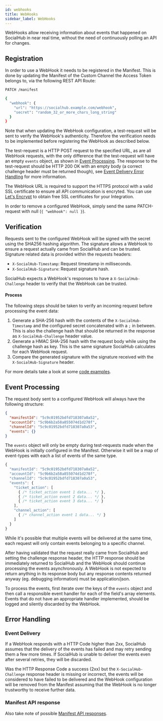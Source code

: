 ```yaml
---
id: webhooks
title: WebHooks
sidebar_label: WebHooks
---
```


WebHooks allow receiving information about events that happened on SocialHub in near real time, without the need of continuously polling an API for changes.

## Registration

In order to use a WebHook it needs to be registered in the Manifest. This is done by updating the Manifest of the Custom Channel the Access Token belongs to, via the following REST API Route:

```bash
PATCH /manifest

{
  "webhook": {
    "url": "https://socialhub.example.com/webhook",
    "secret": "random_32_or_more_chars_long_string"
  }
}
```

Note that when updating the WebHook configuration, a test-request will be sent to verify the WebHook's authenticity. Therefore the verification needs to be implemented before registering the WebHook as described below.

The test-request is a HTTP POST request to the specified URL, as are all WebHook requests, with the only difference that the test-request will have an empty `events` object, as shown in [Event Processing](#event-processing). The response to the test-request should be HTTP 200 OK with an empty body (a correct challenge header must be returned though), see [Event Delivery Error Handling](#event-delivery) for more information.

The WebHook URL is required to support the HTTPS protocol with a valid SSL certificate to ensure all API communication is encryted. You can use [Let's Encrypt](https://letsencrypt.org/) to obtain free SSL certificates for your Integration.

In order to remove a configured WebHook, simply send the same PATCH-request with null (`{ "webhook": null }`).

## Verification

Requests sent to the configured WebHook will be signed with the secret using the SHA256 hashing algorithm.
The signature allows a WebHook to ensure a request actually came from SocialHub and can be trusted.
Signature related data is provided within the requests headers:
- `X-SocialHub-Timestamp`: Request timestamp in milliseconds.
- `X-SocialHub-Signature`: Request signature hash.

SocialHub expects a WebHook's responses to have a `X-SocialHub-Challenge` header to verify that the WebHook can be trusted.

#### Process

The following steps should be taken to verify an incoming request before processing the event data:

1. Generate a SHA-256 hash with the contents of the `X-SocialHub-Timestamp` and the configured secret concatenated with a `;` in between. This is also the challenge hash that should be returned in the response as `X-SocialHub-Challenge` header value.
2. Generate a HMAC SHA-256 hash with the request body while using the challenge hash as key. This is the same signature SocialHub calculates for each WebHook request.
3. Compare the generated signature with the signature received with the `X-SocialHub-Signature` header.

For more details take a look at some [code examples](misc/signature-code-examples).

## Event Processing

The request body sent to a configured WebHook will always have the following structure:

```json
{
  "manifestId": "5c9c01952bdfd718307a0a52",
  "accountId": "5c9b6b2a58a855074d1d278f",
  "channelId": "5c9c01952bdfd718307a0a53",
  "events": {}
}
```

The `events` object will only be empty during test-requests made when the WebHook is initially configured in the Manifest. Otherwise it will be a map of event-types with each a list of events of the same type.

```javascript
{
  "manifestId": "5c9c01952bdfd718307a0a52",
  "accountId": "5c9b6b2a58a855074d1d278f",
  "channelId": "5c9c01952bdfd718307a0a53",
  "events": {
    "ticket_action": [
      { /* ticket_action event 1 data... */ },
      { /* ticket_action event 2 data... */ },
      { /* ticket_action event 3 data... */ }
    ],
    "channel_action": [
      { /* channel_action event 1 data... */ }
    ]
  }
}
```

While it's possible that multiple events will be delivered at the same time, each request will only contain events belonging to a specific channel.

After having validated that the request really came from SocialHub and setting the challenge response header, the HTTP response should be immediately returned to SocialHub and the WebHook should continue processing the events asynchronously. A WebHook is not expected to return anything in its response body but any response contents returned anyway (eg. debugging information) must be application/json.

To process the events, first iterate over the keys of the `events` object and then call a responsible event handler for each of the field's array elements. Events that do not have an appropriate handler implemented, should be logged and silently discarded by the WebHook.

## Error Handling

### Event Delivery

If a WebHook responds with a HTTP Code higher than 2xx, SocialHub assumes that the delivery of the events has failed and may retry sending them a few more times. If SocialHub is unable to deliver the events even after several retries, they will be discarded.

Was the HTTP Response Code a success (2xx) but the `X-SocialHub-Challenge` response header is missing or incorrect, the events will be considered to have failed to be delivered and the WebHook configuration will be removed from the Manifest assuming that the WebHook is no longer trustworthy to receive further data.

### Manifest API response

Also take note of possible [Manifest API responses](general/manifest-api#responses).